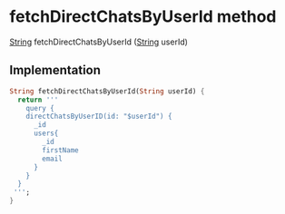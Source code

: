 


# fetchDirectChatsByUserId method








[String](https://api.flutter.dev/flutter/dart-core/String-class.html) fetchDirectChatsByUserId
([String](https://api.flutter.dev/flutter/dart-core/String-class.html) userId)








## Implementation

```dart
String fetchDirectChatsByUserId(String userId) {
  return '''
    query {
    directChatsByUserID(id: "$userId") {
      _id
      users{
        _id
        firstName
        email
      }
    }
  }
 ''';
}
```







